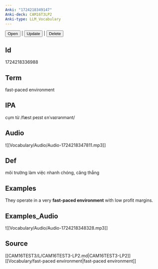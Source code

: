 ```yaml
---
Anki: "1724218349147"
Anki-deck: CAM16T3LP2
Anki-type: LLM_Vocabulary
---
```

<button class="anki-btn-open">Open</button> | <button class="anki-btn-update">Update</button> | <button class="anki-btn-delete">Delete</button>

## Id
1724218336988
## Term
fast-paced environment
## IPA
cụm từ /fæst peɪst ɛnˈvaɪrənmənt/
## Audio
 ![[Vocabulary/Audio/Audio-1724218347811.mp3]]
## Def
 môi trường làm việc nhanh chóng, căng thẳng

## Examples
They operate in a very **fast-paced environment** with low profit margins. 

## Examples_Audio
![[Vocabulary/Audio/Audio-1724218348328.mp3]]
## Source
 [[CAM16TEST3/L/CAM16TEST3-LP2.md|CAM16TEST3-LP2]] [[Vocabulary/fast-paced environment|fast-paced environment]]
